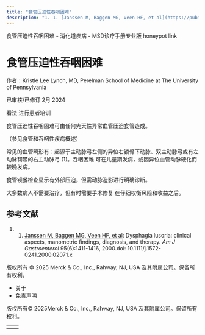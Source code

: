 ```yaml
---
title: "食管压迫性吞咽困难"
description: "1. 1. [Janssen M, Baggen MG, Veen HF, et al](https://pubmed.ncbi.nlm.nih.gov/10894572/): Dysphagia lusoria: clinical aspects, manometric findings, diagnosis, and therapy. _Am J Gastroenterol_ 95(6):1411-1416, 2000.doi: 10.1111/j.1572-0241.2000.02071.x"
---
```


﻿食管压迫性吞咽困难 \- 消化道疾病 \- MSD诊疗手册专业版 honeypot link

# 食管压迫性吞咽困难

作者：Kristle Lee Lynch, MD, Perelman School of Medicine at The University of Pennsylvania

已审核/已修订 2月 2024

看法 进行患者培训

食管压迫性吞咽困难可由任何先天性异常血管压迫食管造成。

（参见食管和吞咽性疾病概述）

常见的血管畸形有：起源于主动脉弓左侧的异位右锁骨下动脉、双主动脉弓或有左动脉韧带的右主动脉弓 (1)。吞咽困难 可在儿童期发病，或因异位血管动脉硬化而较晚发病。

食管钡餐检查显示有外部压迫，但需动脉造影进行明确诊断。

大多数病人不需要治疗，但有时需要手术修复 在仔细权衡风险和收益之后。

## 参考文献

1. 1. [Janssen M, Baggen MG, Veen HF, et al](https://pubmed.ncbi.nlm.nih.gov/10894572/): Dysphagia lusoria: clinical aspects, manometric findings, diagnosis, and therapy. _Am J Gastroenterol_ 95(6):1411-1416, 2000.doi: 10.1111/j.1572-0241.2000.02071.x




版权所有 © 2025
Merck & Co., Inc., Rahway, NJ, USA 及其附属公司。保留所有权利。

- 关于
- 免责声明

版权所有© 2025Merck & Co., Inc., Rahway, NJ, USA 及其附属公司。保留所有权利。

|     |     |
| --- | --- |
|  |  |